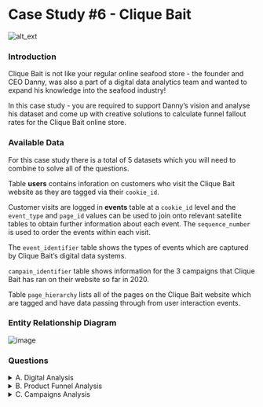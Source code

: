 # Case Study #6 - Clique Bait

![alt_ext](https://8weeksqlchallenge.com/images/case-study-designs/6.png)

### Introduction

Clique Bait is not like your regular online seafood store - the founder and CEO Danny, was also a part of a digital data analytics team and wanted to expand his knowledge into the seafood industry!

In this case study - you are required to support Danny’s vision and analyse his dataset and come up with creative solutions to calculate funnel fallout rates for the Clique Bait online store.


### Available Data

For this case study there is a total of 5 datasets which you will need to combine to solve all of the questions.

Table **users** contains inforation on customers who visit the Clique Bait website as they are tagged via their ```cookie_id```.

Customer visits are logged in **events** table at a ```cookie_id``` level and the ```event_type``` and ```page_id``` values can be used to join onto relevant satellite tables to obtain further information about each event. The ```sequence_number``` is used to order the events within each visit.

The ```event_identifier``` table shows the types of events which are captured by Clique Bait’s digital data systems.

```campain_identifier``` table shows information for the 3 campaigns that Clique Bait has ran on their website so far in 2020.

Table ```page_hierarchy``` lists all of the pages on the Clique Bait website which are tagged and have data passing through from user interaction events.

### Entity Relationship Diagram

![image](https://user-images.githubusercontent.com/128125991/232244357-4be5bea6-3454-4ed2-8b09-379c15addb2d.png)

### Questions

<details><summary>A. Digital Analysis </summary>

  1. How many users are there?
  2. How many cookies does each user have on average?
  3. What is the unique number of visits by all users per month?
  4. What is the number of events for each event type?
  5. What is the percentage of visits which have a purchase event?
  6. What is the percentage of visits which view the checkout page but do not have a purchase event?
  7. What are the top 3 pages by number of views?
  8. What is the number of views and cart adds for each product category?
  9. What are the top 3 products by purchases?
  
</details>

<details><summary>B. Product Funnel Analysis </summary>

  In a single query, perform the following operations and generate a new table in the data_mart schema named clean_weekly_sales:
 
Using a single SQL query - create a new output table which has the following details:

  <ul><li>How many times was each product viewed?</li>
  <li>How many times was each product added to cart?</li>
  <li>How many times was each product added to a cart but not purchased (abandoned)?</li>
  <li>How many times was each product purchased?</li></ul>

Additionally, create another table which further aggregates the data for the above points but this time for each product category instead of individual products.

Use your 2 new output tables - answer the following questions:

  1. Which product had the most views, cart adds and purchases?
  2. Which product was most likely to be abandoned?
  3. Which product had the highest view to purchase percentage?
  4. What is the average conversion rate from view to cart add?
  5. What is the average conversion rate from cart add to purchase?

</details>

<details><summary>C. Campaigns Analysis </summary>

Generate a table that has 1 single row for every unique visit_id record and has the following columns:

<ul><li>```user_id```</li>
  <li>```visit_it```</li>
  <li>```visit_start_time```: the earliest event_time for each visit</li>
  <li>```page_views```: count of page views for each visit</li>
  <li>```cart_adds```: count of product cart add events for each visit</li>
  <li>```purchase```: 1/0 flag if a purchase event exists for each visit</li>
  <li>```campaign_name```: map the visit to a campaign if the ```visit_start_time``` falls between the ```start_date``` and ```end_date```</li>
  <li>```impression```: count of ad impressions for each visit</li>
  <li>```click```: count of ad clicks for each visit</li>
  <li>(Optional column) ```cart_products```: a comma separated text value with products added to the cart sorted by the order they were added to the cart (hint: use the ```sequence_number```)</li></ul>

  
</details>
